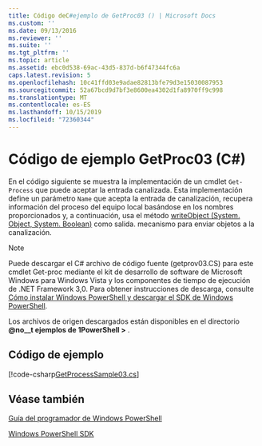 ```yaml
---
title: Código deC#ejemplo de GetProc03 () | Microsoft Docs
ms.custom: ''
ms.date: 09/13/2016
ms.reviewer: ''
ms.suite: ''
ms.tgt_pltfrm: ''
ms.topic: article
ms.assetid: ebc0d538-69ac-43d5-837d-b6f47344fc6a
caps.latest.revision: 5
ms.openlocfilehash: 10c41ffd03e9adae82813bfe79d3e15030087953
ms.sourcegitcommit: 52a67bcd9d7bf3e8600ea4302d1fa8970ff9c998
ms.translationtype: MT
ms.contentlocale: es-ES
ms.lasthandoff: 10/15/2019
ms.locfileid: "72360344"
---
```

# <a name="getproc03-c-sample-code"></a>Código de ejemplo GetProc03 (C#)

En el código siguiente se muestra la implementación de un cmdlet `Get-Process` que puede aceptar la entrada canalizada. Esta implementación define un parámetro `Name` que acepta la entrada de canalización, recupera información del proceso del equipo local basándose en los nombres proporcionados y, a continuación, usa el método [writeObject (System. Object, System. Boolean)](/dotnet/api/system.management.automation.cmdlet.writeobject?view=pscore-6.2.0#System_Management_Automation_Cmdlet_WriteObject_System_Object_System_Boolean_) como salida. mecanismo para enviar objetos a la canalización.

> [!NOTE]
> Puede descargar el C# archivo de código fuente (getprov03.CS) para este cmdlet Get-proc mediante el kit de desarrollo de software de Microsoft Windows para Windows Vista y los componentes de tiempo de ejecución de .NET Framework 3,0. Para obtener instrucciones de descarga, consulte [Cómo instalar Windows PowerShell y descargar el SDK de Windows PowerShell](/powershell/developer/installing-the-windows-powershell-sdk).
>
> Los archivos de origen descargados están disponibles en el directorio **@no__t ejemplos de 1PowerShell >** .

## <a name="code-sample"></a>Código de ejemplo

[!code-csharp[GetProcessSample03.cs](../../../../powershell-sdk-samples/SDK-2.0/csharp/GetProcessSample03/GetProcessSample03.cs#L11-L78 "GetProcessSample03.cs")]

## <a name="see-also"></a>Véase también

[Guía del programador de Windows PowerShell](./windows-powershell-programmer-s-guide.md)

[Windows PowerShell SDK](../windows-powershell-reference.md)
